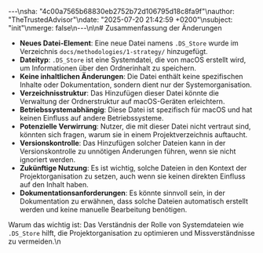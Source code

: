 ---\nsha: "4c00a7565b68830eb2752b72d106795d18c8fa9f"\nauthor: "TheTrustedAdvisor"\ndate: "2025-07-20 21:42:59 +0200"\nsubject: "init"\nmerge: false\n---\n\n# Zusammenfassung der Änderungen

- **Neues Datei-Element**: Eine neue Datei namens `.DS_Store` wurde im Verzeichnis `docs/methodologies/1-strategy/` hinzugefügt.
- **Dateityp**: `.DS_Store` ist eine Systemdatei, die von macOS erstellt wird, um Informationen über den Ordnerinhalt zu speichern.
- **Keine inhaltlichen Änderungen**: Die Datei enthält keine spezifischen Inhalte oder Dokumentation, sondern dient nur der Systemorganisation.
- **Verzeichnisstruktur**: Das Hinzufügen dieser Datei könnte die Verwaltung der Ordnerstruktur auf macOS-Geräten erleichtern.
- **Betriebssystemabhängig**: Diese Datei ist spezifisch für macOS und hat keinen Einfluss auf andere Betriebssysteme.
- **Potenzielle Verwirrung**: Nutzer, die mit dieser Datei nicht vertraut sind, könnten sich fragen, warum sie in einem Projektverzeichnis auftaucht.
- **Versionskontrolle**: Das Hinzufügen solcher Dateien kann in der Versionskontrolle zu unnötigen Änderungen führen, wenn sie nicht ignoriert werden.
- **Zukünftige Nutzung**: Es ist wichtig, solche Dateien in den Kontext der Projektorganisation zu setzen, auch wenn sie keinen direkten Einfluss auf den Inhalt haben.
- **Dokumentationsanforderungen**: Es könnte sinnvoll sein, in der Dokumentation zu erwähnen, dass solche Dateien automatisch erstellt werden und keine manuelle Bearbeitung benötigen.

Warum das wichtig ist: Das Verständnis der Rolle von Systemdateien wie `.DS_Store` hilft, die Projektorganisation zu optimieren und Missverständnisse zu vermeiden.\n